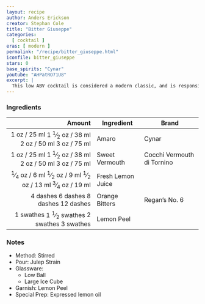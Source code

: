 ```yaml
---
layout: recipe
author: Anders Erickson
creator: Stephan Cole
title: "Bitter Giuseppe"
categories:
  [ cocktail ]
eras: [ modern ]
permalink: "/recipe/bitter_giuseppe.html"
iconfile: bitter_giuseppe
stars: 0
base_spirits: "Cynar"
youtube: "AHPatRO71U8"
excerpt: |
  This low ABV cocktail is considered a modern classic, and is responsible for numerous variations. It was created by Stephan Cole at the Violet Hour in Chicago. It’s often compared to a Negroni because of its bitter finish, but the build is very different. This is one of the rare instances we'll stir a drink containing citrus! And it's a great pre-dinner drink.
---
```


### Ingredients

|   Amount | Ingredient        | Brand                      |
| -------: | ----------------- | -------------------------- |
|     <span class="onex active">1 oz  / 25 ml</span> <span class="onehalfx">1 <sup>1</sup>&frasl;<sub>2</sub> oz  / 38 ml</span> <span class="twox">2 oz  / 50 ml</span> <span class="threex">3 oz  / 75 ml</span>| Amaro             | Cynar                      |
|     <span class="onex active">1 oz  / 25 ml</span> <span class="onehalfx">1 <sup>1</sup>&frasl;<sub>2</sub> oz  / 38 ml</span> <span class="twox">2 oz  / 50 ml</span> <span class="threex">3 oz  / 75 ml</span>| Sweet Vermouth    | Cocchi Vermouth di Tornino |
|  <span class="onex active"> <sup>1</sup>&frasl;<sub>4</sub> oz  / 6 ml</span> <span class="onehalfx"> <sup>1</sup>&frasl;<sub>2</sub> oz  / 9 ml</span> <span class="twox"> <sup>1</sup>&frasl;<sub>2</sub> oz  / 13 ml</span> <span class="threex"> <sup>3</sup>&frasl;<sub>4</sub> oz  / 19 ml</span>| Fresh Lemon Juice |
| <span class="onex active">4 dashes</span> <span class="onehalfx">6 dashes</span> <span class="twox">8 dashes</span> <span class="threex">12 dashes</span>| Orange Bitters    | Regan’s No. 6              |
|  <span class="onex active">1 swathes</span> <span class="onehalfx">1 <sup>1</sup>&frasl;<sub>2</sub> swathes</span> <span class="twox">2 swathes</span> <span class="threex">3 swathes</span>| Lemon Peel        |

### Notes

- Method: Stirred
- Pour: Julep Strain
- Glassware:
  - Low Ball
  - Large Ice Cube
- Garnish: Lemon Peel
- Special Prep: Expressed lemon oil

    
<script type="application/ld+json">
{
  "@context": "https://schema.org",
  "@type": "Recipe",
  "author": "{{ page.author }}",
  "description": "{{ page.excerpt }}",
  "image": "{% for ingredient in site.data[page.iconfile].images.ingredient limit: 1 %}{{ ingredient.url }}{% endfor %}",
  "recipeIngredient": [
    "    1 oz Amaro            ",
  "    1 oz Sweet Vermouth   ",
  "4 dashes Orange Bitters   ",
],
  "name": "{{ page.title }}",
  "recipeInstructions": "
- Method: Stirred
- Pour: Julep Strain
- Glassware:
  - Low Ball
  - Large Ice Cube
- Garnish: Lemon Peel
- Special Prep: Expressed lemon oil
",
  "recipeYield": "1 cocktail",
}
</script>

    